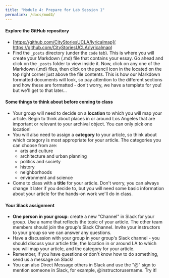 ```yaml
---
title: "Module 4: Prepare for Lab Session 1"
permalink: /docs/mod4/
---
```


#### Explore the GitHub repository
* [https://github.com/CityStoriesUCLA/lyricalmap]( https://github.com/CityStoriesUCLA/lyricalmap)
* Find the `_posts` directory (under the `code` tab). This is where you will create your Markdown (.md) file that contains your essay. Go ahead and click on the `_posts` folder to view inside it. Now, click on any one of the Markdown (.md) files, then click on the pencil icon in the located on the top right corner just above the file contents. This is how our Markdown formatted documents will look, so pay attention to the different sections and how these are formatted - don't worry, we have a template for you! but we'll get to that later...

#### Some things to think about before coming to class
* Your group will need to decide on a **location** to which you will map your article. Begin to think about places in or around Los Angeles that are important or relevant to your archival object. You can only pick one location!
* You will also need to assign a **category** to your article, so think about which category is most appropriate for your article. The categories you can choose from are: 
    * arts and culture
    * architecture and urban planning
    * politics and society
    * history
    * neighborhoods
    * environment and science
* Come to class with a **title** for your article. Don't worry, you can always change it later if you decide to, but you will need some basic information about your article for the hands-on work we'll do in class.

#### Your Slack assignment
* **One person in your group**: create a new "Channel" in Slack for your group. Use a name that reflects the topic of your article. The other team members should join the group's Slack Channel. Invite your instructors to your group so we can answer any questions.
* Have a discussion with your group in your group's Slack channel - you should discuss your article title, the location in or around LA to which you will map your article, and the category for your article.
* Remember, if you have questions or don't know how to do something, send us a message on Slack!
* You can also Direct Message others in Slack and use the "@" sign to mention someone in Slack, for example, @instructorusername. Try it!
